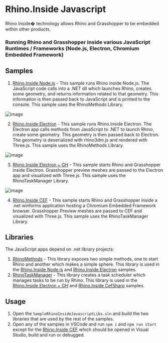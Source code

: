 # Rhino.Inside Javascript
Rhino Inside� technology allows Rhino and Grasshopper to be embedded within other products.
### Running Rhino and Grasshopper inside various JavaScript Runtimes / Frameworks (Node.js, Electron, Chromium Embedded Framework)

## Samples

1. [Rhino.Inside Node.js](SampleRhinoInsideNodeApp) - This sample runs Rhino inside Node.js. The JavaScript code calls into a .NET dll which launches Rhino, creates some geometry, and returns information related to that geometry. This information is then passed back to JavaScript and is printed to the console. This sample uses the RhinoMethods Library.

![image](https://user-images.githubusercontent.com/1014562/101172558-9b3a5e80-3641-11eb-84cc-1e9816053f19.png)

2. [Rhino.Inside Electron](SampleRhinoInsideElectronApp) - This sample runs Rhino.Inside Electron. The Electron app calls methods from JavaScript to .NET to launch Rhino, create some geometry. This geometry is then passed back to Electron. The geometry is deserialized with rhino3dm.js and rendered with Three.js. This sample uses the RhinoMethods Library.

![image](https://user-images.githubusercontent.com/1014562/101173482-e43ee280-3642-11eb-8e49-d3cfd222a516.png)

3. [Rhino.Inside Electron + GH](SampleRhinoInsideElectronAppGH) - This sample starts Rhino and Grasshopper inside Electron. Grasshopper preview meshes are passed to the Electron app and visualized with Three.js. This sample uses the RhinoTaskManager Library.

![image](https://user-images.githubusercontent.com/1014562/101174472-36ccce80-3644-11eb-9c1d-42d4fe0fccfb.png)


4. [Rhino.Inside CEF](SampleRhinoInsideCEF) - This sample starts Rhino and Grasshopper inside a .net winforms application hosting a Chromium Embedded Framework browser. Grasshopper Preview meshes are passed to CEF and visualized with Three.js. This sample uses the RhinoTaskManager Library.

## Libraries

The JavaScript apps depend on .net library projects:

1. [RhinoMethods](SampleRhinoInsideJavascriptMethods) - This library exposes two simple methods, one to start Rhino and another which makes a simple sphere. This library is used in the [Rhino.Inside Node.js](SampleRhinoInsideNodeApp) and [Rhino.Inside Electron](SampleRhinoInsideElectronApp) samples.
2. [RhinoTaskManager](SampleRhinoInsideJavascriptTaskManager) - This library creates a task scheduler which manages tasks to be run by Rhino. This library is used in the [Rhino.Inside Electron + GH](SampleRhinoInsideElectronAppGH) and [Rhino.Inside CefSharp]() samples.

## Usage
1. Open the `SampleRhinoInsideJavascriptLibs.sln` and build the two libraries that are used by the rest of the samples.
2. Open any of the samples in VSCode and run `npm i` and `npm run start` except for the [Rhino.Inside CEF](SampleRhinoInsideCEF) which should be opened in Visual Studio, build and run or debugged.